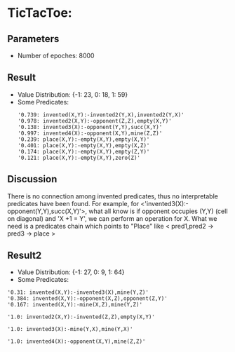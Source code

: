 # TicTacToe:
## Parameters
 - Number of epoches: 8000

## Result
 -  Value Distribution: {-1: 23, 0: 18, 1: 59}
 -  Some Predicates:
    ```
    '0.739: invented(X,Y):-invented2(Y,X),invented2(Y,X)'
    '0.978: invented2(X,Y):-opponent(Z,Z),empty(X,Y)'
    '0.138: invented3(X):-opponent(Y,Y),succ(X,Y)'
    '0.997: invented4(X):-opponent(X,Y),mine(Z,Z)'
    '0.239: place(X,Y):-empty(X,Y),empty(X,Y)'
    '0.401: place(X,Y):-empty(X,Y),empty(X,Z)'
    '0.174: place(X,Y):-empty(X,Y),empty(Z,Y)'
    '0.121: place(X,Y):-empty(X,Y),zero(Z)'
    ```

## Discussion
There is no connection among invented predicates, thus no interpretable predicates have been found. For example, for <'invented3(X):-opponent(Y,Y),succ(X,Y)'>, what all know is if opponent occupies (Y,Y) (cell on diagonal) and 'X +1 = Y', we can perform an operation for X. What we need is a predicates chain which points to "Place" like < pred1,pred2 -> pred3 -> place >


## Result2
 - Value Distribution:  {-1: 27, 0: 9, 1: 64}
 -  Some Predicates:
   ```
   '0.31: invented(X,Y):-invented3(X),mine(Y,Z)'
   '0.384: invented(X,Y):-opponent(X,Z),opponent(Z,Y)'
   '0.167: invented(X,Y):-mine(X,Z),mine(Y,Z)'

   '1.0: invented2(X,Y):-invented(Z,Z),empty(X,Y)'

   '1.0: invented3(X):-mine(Y,X),mine(Y,X)'
   
   '1.0: invented4(X):-opponent(X,Y),mine(Z,Z)'
   ```